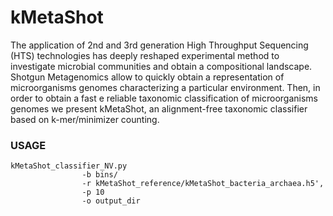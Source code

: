 # kMetaShot

The application of 2nd and 3rd generation High Throughput Sequencing (HTS) technologies has deeply reshaped experimental method to investigate microbial communities and obtain a compositional landscape. Shotgun Metagenomics allow to quickly obtain a representation of microorganisms genomes characterizing a particular environment. Then, in order to obtain a fast e reliable taxonomic classification of microorganisms genomes we present kMetaShot, an alignment-free taxonomic classifier based on k-mer/minimizer counting.

### USAGE
```
kMetaShot_classifier_NV.py 
                -b bins/
                -r kMetaShot_reference/kMetaShot_bacteria_archaea.h5',
                -p 10
                -o output_dir
```